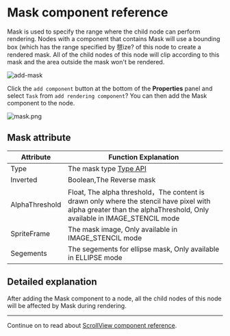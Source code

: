 # Mask component reference

Mask is used to specify the range where the child node can perform rendering. Nodes with a component that contains Mask will use a bounding box (which has the range specified by 憇ize? of this node to create a rendered mask.  All of the child nodes of this node will clip according to this mask and the area outside the mask won't be rendered.

![add-mask](./mask/add-mask.png)

Click the `add component` button at the bottom of the **Properties** panel and select `Task` from `add rendering component`? You can then add the Mask component to the node.

![mask.png](./mask/mask.png)

## Mask attribute

| Attribute |   Function Explanation
| -------------- | ----------- |
| Type           | The mask type [Type API](../../../api/en/enums/Mask.Type.html)
| Inverted       | Boolean,The Reverse mask
| AlphaThreshold | Float, The alpha threshold，The content is drawn only where the stencil have pixel with alpha greater than the alphaThreshold, Only available in IMAGE_STENCIL mode
| SpriteFrame    | The mask image, Only available in IMAGE_STENCIL mode
| Segements      | The segements for ellipse mask, Only available in ELLIPSE mode

## Detailed explanation

After adding the Mask component to a node, all the child nodes of this node will be affected by Mask during rendering.

---

Continue on to read about [ScrollView component reference](scrollview.md).
